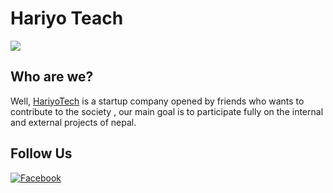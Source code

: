 # Hariyo Teach

<img src="https://github.com/sandipbhandari07/.github-1/blob/main/back.jpg">


## Who are we?

Well, [HariyoTech](https://github.com/Hariyo-Tech) is a startup company opened by friends who wants to contribute to the society , our main goal is to participate fully on the internal and external projects of nepal.

## Follow Us
[![Facebook](https://img.shields.io/badge/Facebook-33B8FF?style=for-the-badge&logo=Facebook&logoColor=white)](https://www.facebook.com/profile.php?id=100085100606283) 
